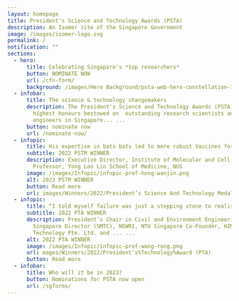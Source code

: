 ```yaml
---
layout: homepage
title: President's Science and Technology Awards (PSTA)
description: An Isomer site of the Singapore Government
image: /images/isomer-logo.svg
permalink: /
notification: ""
sections:
  - hero:
      title: Celebrating Singapore's *top researchers*
      button: NOMINATE NOW
      url: /cfn-form/
      background: /images/Hero Background/psta-web-hero-constellation-1920x1006px.jpg
  - infobar:
      title: The science & technology changemakers
      description: The President's Science and Technology Awards (PSTA) are the
        highest honours bestowed on  outstanding research scientists and
        engineers in Singapore... ...
      button: nominate now
      url: /nominate-now/
  - infopic:
      title: His expertise in bats bats led to more robust Vaccines for COVID-19
      subtitle: 2022 PSTM WINNER
      description: Executive Director, Institute of Molecular and Cell Biology, A*STAR
        Professor, Yong Loo Lin School of Medicine, NUS
      image: /images/Infopic/infopic-prof-hong-wanjin.png
      alt: 2022 PSTM WINNER
      button: Read more
      url: images/Winners/2022/President’s Science And Technology Medal (PSTM)
  - infopic:
      title: “I told myself failure was just a stepping stone to realising my dream.”
      subtitle: 2022 PTA WINNER
      description: President’s Chair in Civil and Environment Engineering, NTU
        Singapore Director (SMTC), NEWRI, NTU Singapore Co-Founder, H2MO
        Technology Pte. Ltd. and ... ...
      alt: 2022 PTA WINNER
      image: /images/Infopic/infopic-prof-wang-rong.png
      url: mages/Winners/2022/President’s%Technology%Award (PTA)
      button: Read more
  - infobar:
      title: Who will it be in 2023?
      button: Nominations for PSTA now open
      url: /sgforms/
---
```

